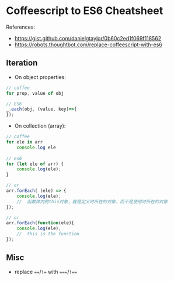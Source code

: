 # Coffeescript to ES6 Cheatsheet

References:
- https://gist.github.com/danielgtaylor/0b60c2ed1f069f118562
- https://robots.thoughtbot.com/replace-coffeescript-with-es6

## Iteration

- On object properties:

```js
// coffee
for prop, value of obj

// ES6
_.each(obj, (value, key)=>{
});
```

- On collection (array):

```js
// coffee
for ele in arr
    console.log ele
    
// es6
for (let ele of arr) {
    console.log(ele);
}

// or
arr.forEach( (ele) => {
    console.log(ele);
    //  函数体内的this对象，就是定义时所在的对象，而不是使用时所在的对象
});

// or
arr.forEach(function(ele){
    console.log(ele);
    //  this is the function
});
```

## Misc
- replace `==`/`!=` with `===`/`!==`